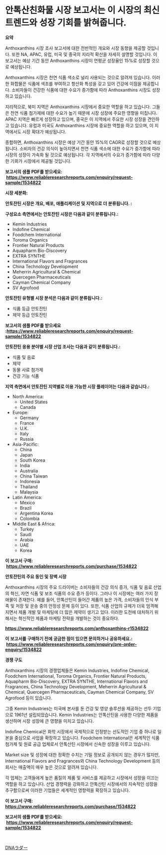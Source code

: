 <p><h1>안톡산친화물 시장 보고서는 이 시장의 최신 트렌드와 성장 기회를 밝혀줍니다.</h1></p><p><strong>요약</strong></p>
<p><p>Anthoxanthins 시장 조사 보고서에 대한 전반적인 개요와 시장 동향을 제공할 것입니다. 또한 NA, APAC, 유럽, 미국 및 중국의 지리적 확산을 자세히 설명할 것입니다. 이 보고서는 예상 기간 동안 Anthoxanthins 시장이 연평균 성장율인 15%로 성장할 것으로 예상됩니다.</p><p>Anthoxanthins 시장은 천연 식품 색소로 널리 사용되는 것으로 알려져 있습니다. 이러한 화합물은 식품에 색조를 부여하고 항산화 특성을 갖고 있어 건강에 이점을 제공합니다. 소비자들이 건강한 식품에 대한 수요가 증가함에 따라 Anthoxanthins 시장도 성장하고 있습니다.</p><p>지리적으로, 북미 지역은 Anthoxanthins 시장에서 중요한 역할을 하고 있습니다. 그들은 천연 식품 첨가제에 대한 수요가 높기 때문에 시장 성장에 주요한 영향을 미칩니다. APAC 지역은 빠르게 성장하고 있으며, 중국은 이 지역에서 주요한 시장 성장을 견인하고 있습니다. 유럽과 미국도 Anthoxanthins 시장에 중요한 역할을 하고 있으며, 이 지역에서도 시장 확대가 예상됩니다.</p><p>종합하면, Anthoxanthins 시장은 예상 기간 동안 15%의 CAGR로 성장할 것으로 예상됩니다. 소비자의 건강 의식이 높아지면서 천연 식품 색소에 대한 수요가 증가함에 따라 시장의 성장이 가속화 될 것으로 예상됩니다. 각 지역에서의 수요가 증가함에 따라 다양한 기회가 시장에서 제공될 것입니다.</p></p>
<p><strong>보고서의 샘플 PDF를 받으세요: &nbsp;<a href="https://www.reliableresearchreports.com/enquiry/request-sample/1534822">https://www.reliableresearchreports.com/enquiry/request-sample/1534822</a></strong></p>
<p><strong>시장 세분화:</strong></p>
<p><strong> 안토잔틴 시장은 개요, 배포, 애플리케이션 및 지역으로 더 분류됩니다. :</strong></p>
<p><strong>구성요소 측면에서는 안토잔틴 시장은 다음과 같이 분류됩니다.:</strong></p>
<p><ul><li>Kemin Industries</li><li>Indofine Chemical</li><li>Foodchem International</li><li>Toroma Organics</li><li>Frontier Natural Products</li><li>Aquapharm Bio-Discovery</li><li>EXTRA SYNTHE</li><li>International Flavors and Fragrances</li><li>China Technology Development</li><li>Meherrin Agricultural & Chemical</li><li>Quercegen Pharmaceuticals</li><li>Cayman Chemical Company</li><li>SV Agrofood</li></ul></p>
<p><strong> 안토잔틴 유형별 시장 분석은 다음과 같이 분류됩니다.:</strong></p>
<p><ul><li>식품 등급 안토잔틴</li><li>제약 등급 안토잔틴</li></ul></p>
<p><strong>보고서의 샘플 PDF를 받으세요 :<a href="https://www.reliableresearchreports.com/enquiry/request-sample/1534822">https://www.reliableresearchreports.com/enquiry/request-sample/1534822</a></strong></p>
<p><strong> 안토잔틴 응용 분야별 시장 산업 조사는 다음과 같이 분류됩니다.:</strong></p>
<p><ul><li>식품 및 음료</li><li>제약</li><li>동물 사료 첨가제</li><li>건강 기능 식품</li></ul></p>
<p><strong>지역 측면에서 안토잔틴 지역별로 이용 가능한 시장 플레이어는 다음과 같습니다.:</strong></p>
<p><ul>
    <li>
        North America:
        <ul>
            <li>United States</li>
            <li>Canada</li>
        </ul>
    </li>
    <li>
        Europe:
        <ul>
            <li>Germany</li>
            <li>France</li>
            <li>U.K.</li>
            <li>Italy</li>
            <li>Russia</li>
        </ul>
    </li>
    <li>
        Asia-Pacific:
        <ul>
            <li>China</li>
            <li>Japan</li>
            <li>South Korea</li>
            <li>India</li>
            <li>Australia</li>
            <li>China Taiwan</li>
            <li>Indonesia</li>
            <li>Thailand</li>
            <li>Malaysia</li>
        </ul>
    </li>
    <li>
        Latin America:
        <ul>
            <li>Mexico</li>
            <li>Brazil</li>
            <li>Argentina Korea</li>
            <li>Colombia</li>
        </ul>
    </li>
    <li>
        Middle East & Africa:
        <ul>
            <li>Turkey</li>
            <li>Saudi</li>
            <li>Arabia</li>
            <li>UAE</li>
            <li>Korea</li>
        </ul>
    </li>
    </ul></p>
<p><strong>이 보고서 구매: &nbsp;<a href="https://www.reliableresearchreports.com/purchase/1534822">https://www.reliableresearchreports.com/purchase/1534822</a></strong></p>
<p><strong>안토잔틴의 주요 동인 및 장벽 시장</strong></p>
<p><p>Anthoxanthins 시장의 주요 드라이버는 소비자들의 건강 의식 증가, 식품 및 음료 산업의 혁신, 자연 식품 및 보조 식품의 수요 증가 등이다. 그러나 이 시장에는 여러 가지 장애물이 존재한다. 예를 들어, 안톡산틴이 들어간 제품의 높은 가격, 소비자들의 인식 부족 및 저장 및 운송 중의 안정성 문제 등이 있다. 또한, 식품 산업의 규제가 더욱 엄격해지면서 제품 개발 및 마케팅에 더 많은 제약이 생기고 있다. 이러한 도전에 대처하기 위해서는 혁신적인 제품과 마케팅 전략을 개발하는 것이 중요하다.</p></p>
<p><strong><a href="https://www.reliableresearchreports.com/anthoxanthins-r1534822">https://www.reliableresearchreports.com/anthoxanthins-r1534822</a></strong></p>
<p><strong>이 보고서를 구매하기 전에 궁금한 점이 있으면 문의하거나 공유하세요.: &nbsp;<a href="https://www.reliableresearchreports.com/enquiry/pre-order-enquiry/1534822">https://www.reliableresearchreports.com/enquiry/pre-order-enquiry/1534822</a></strong></p>
<p><strong>경쟁 구도</strong></p>
<p><p>Anthoxanthins 시장의 경쟁업체들은 Kemin Industries, Indofine Chemical, Foodchem International, Toroma Organics, Frontier Natural Products, Aquapharm Bio-Discovery, EXTRA SYNTHE, International Flavors and Fragrances, China Technology Development, Meherrin Agricultural & Chemical, Quercegen Pharmaceuticals, Cayman Chemical Company, SV Agrofood 등이 있습니다. </p><p>그중 Kemin Industries는 미국에 본사를 둔 건강 및 영양 솔루션을 제공하는 선두 기업으로 1961년 설립되었습니다. Kemin Industries는 안톡산틴을 사용한 다양한 제품을 생산하며 시장 성장에 큰 영향을 미치고 있습니다. </p><p>Indofine Chemical은 화학 시장에서 국제적으로 인정받는 선도적인 기업 중 하나로 일본을 중심으로 사업을 확장하고 있습니다. Foodchem International은 세계적인 식품 첨가제 및 원료 공급 업체로서 안톡산틴 시장에서 신속한 성장을 이루고 있습니다.</p><p>Market size 및 성장에 대한 정확한 수치는 기밀 정보로 공개되지 않는 경우가 많지만, International Flavors and Fragrances와 China Technology Development 등의 회사는 매출액이 매우 높은 것으로 알려져 있습니다.</p><p>각 업체는 고객들에게 높은 품질의 제품 및 서비스를 제공하고 시장에서 성장을 이끄는 역할을 하고 있습니다. 산업 경쟁력을 강화하고 안톡산틴 시장에서의 지속적인 성장을 추구함으로써 이러한 기업들은 세계적인 영향력을 확장하고 있습니다.</p></p>
<p><strong>이 보고서 구매: &nbsp; <a href="https://www.reliableresearchreports.com/purchase/1534822">https://www.reliableresearchreports.com/purchase/1534822</a></strong></p>
<p><strong>보고서의 샘플 PDF를 받으세요: &nbsp;<a href="https://www.reliableresearchreports.com/enquiry/request-sample/1534822">https://www.reliableresearchreports.com/enquiry/request-sample/1534822</a></strong><strong></strong></p>
<p>&nbsp;</p>
<p><p><a href="https://github.com/nemesis2824/Market-Research-Report-List-1/blob/main/686758419990.md">DNAラダー</a></p></p>